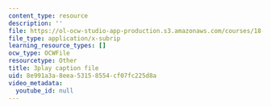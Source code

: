 ```yaml
---
content_type: resource
description: ''
file: https://ol-ocw-studio-app-production.s3.amazonaws.com/courses/18-06sc-linear-algebra-fall-2011/8e991a3a8eea53158554cf07fc225d8a_55AoWKZZtww.vtt
file_type: application/x-subrip
learning_resource_types: []
ocw_type: OCWFile
resourcetype: Other
title: 3play caption file
uid: 8e991a3a-8eea-5315-8554-cf07fc225d8a
video_metadata:
  youtube_id: null
---
```

